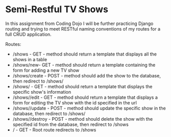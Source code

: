 # Semi-Restful TV Shows
In this assignment from Coding Dojo I will be further practicing Django routing
and trying to meet RESTful naming conventions of my routes for a full CRUD application.

Routes:
* /shows - GET - method should return a template that displays all the shows in a table
* /shows/new- GET - method should return a template containing the form for adding a new TV show
* /shows/create - POST - method should add the show to the database, then redirect to /shows/<id>
* /shows/<id> - GET - method should return a template that displays the specific show's information
* /shows/<id>/edit - GET - method should return a template that displays a form for editing the TV show with the id specified in the url
* /shows/<id>/update - POST - method should update the specific show in the database, then redirect to /shows/<id>
* /shows/<id>/destroy - POST - method should delete the show with the specified id from the database, then redirect to /shows
* / - GET - Root route redirects to /shows
